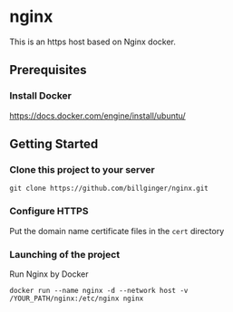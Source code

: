 # nginx

This is an https host based on Nginx docker.

## Prerequisites

### Install Docker

https://docs.docker.com/engine/install/ubuntu/

## Getting Started

### Clone this project to your server

```
git clone https://github.com/billginger/nginx.git
```

### Configure HTTPS

Put the domain name certificate files in the `cert` directory

### Launching of the project

Run Nginx by Docker

```
docker run --name nginx -d --network host -v /YOUR_PATH/nginx:/etc/nginx nginx
```
